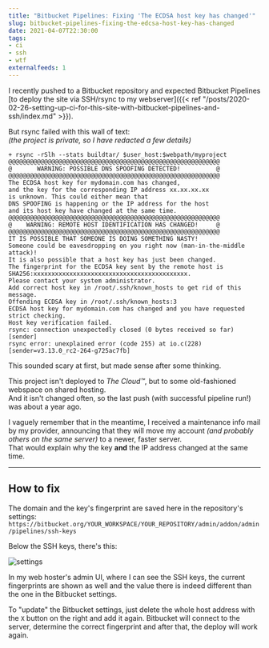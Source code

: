 ```yaml
---
title: "Bitbucket Pipelines: Fixing 'The ECDSA host key has changed'"
slug: bitbucket-pipelines-fixing-the-edcsa-host-key-has-changed
date: 2021-04-07T22:30:00
tags:
- ci
- ssh
- wtf
externalfeeds: 1
---
```


I recently pushed to a Bitbucket repository and expected Bitbucket Pipelines [to deploy the site via SSH/rsync to my webserver]({{< ref "/posts/2020-02-26-setting-up-ci-for-this-site-with-bitbucket-pipelines-and-ssh/index.md" >}}).

But rsync failed with this wall of text:  
*(the project is private, so I have redacted a few details)*

    + rsync -rSlh --stats buildtar/ $user_host:$webpath/myproject
    @@@@@@@@@@@@@@@@@@@@@@@@@@@@@@@@@@@@@@@@@@@@@@@@@@@@@@@@@@@
    @       WARNING: POSSIBLE DNS SPOOFING DETECTED!          @
    @@@@@@@@@@@@@@@@@@@@@@@@@@@@@@@@@@@@@@@@@@@@@@@@@@@@@@@@@@@
    The ECDSA host key for mydomain.com has changed,
    and the key for the corresponding IP address xx.xx.xx.xx
    is unknown. This could either mean that
    DNS SPOOFING is happening or the IP address for the host
    and its host key have changed at the same time.
    @@@@@@@@@@@@@@@@@@@@@@@@@@@@@@@@@@@@@@@@@@@@@@@@@@@@@@@@@@@
    @    WARNING: REMOTE HOST IDENTIFICATION HAS CHANGED!     @
    @@@@@@@@@@@@@@@@@@@@@@@@@@@@@@@@@@@@@@@@@@@@@@@@@@@@@@@@@@@
    IT IS POSSIBLE THAT SOMEONE IS DOING SOMETHING NASTY!
    Someone could be eavesdropping on you right now (man-in-the-middle attack)!
    It is also possible that a host key has just been changed.
    The fingerprint for the ECDSA key sent by the remote host is
    SHA256:xxxxxxxxxxxxxxxxxxxxxxxxxxxxxxxxxxxxxxxxxxx.
    Please contact your system administrator.
    Add correct host key in /root/.ssh/known_hosts to get rid of this message.
    Offending ECDSA key in /root/.ssh/known_hosts:3
    ECDSA host key for mydomain.com has changed and you have requested strict checking.
    Host key verification failed.
    rsync: connection unexpectedly closed (0 bytes received so far) [sender]
    rsync error: unexplained error (code 255) at io.c(228) [sender=v3.13.0_rc2-264-g725ac7fb]



This sounded scary at first, but made sense after some thinking.

This project isn't deployed to *The Cloud™*, but to some old-fashioned webspace on shared hosting.  
And it isn't changed often, so the last push (with successful pipeline run!) was about a year ago.  

I vaguely remember that in the meantime, I received a maintenance info mail by my provider, announcing that they will move my account *(and probably others on the same server)* to a newer, faster server.  
That would explain why the key **and** the IP address changed at the same time.

---

## How to fix

The domain and the key's fingerprint are saved here in the repository's settings:  
`https://bitbucket.org/YOUR_WORKSPACE/YOUR_REPOSITORY/admin/addon/admin/pipelines/ssh-keys`

Below the SSH keys, there's this:

![settings](/img/bb-pipelines-ecdsa-settings.png)

In my web hoster's admin UI, where I can see the SSH keys, the current fingerprints are shown as well and the value there is indeed different than the one in the Bitbucket settings.

To "update" the Bitbucket settings, just delete the whole host address with the `X` button on the right and add it again. Bitbucket will connect to the server, determine the correct fingerprint and after that, the deploy will work again.

